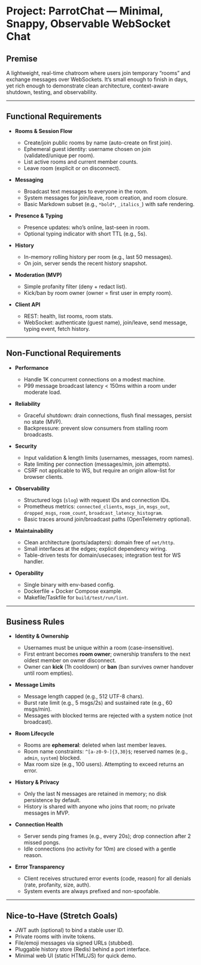 # Project: **ParrotChat** — Minimal, Snappy, Observable WebSocket Chat

## Premise
A lightweight, real-time chatroom where users join temporary “rooms” and exchange messages over WebSockets. It’s small enough to finish in days, yet rich enough to demonstrate clean architecture, context-aware shutdown, testing, and observability.

---

## Functional Requirements
- **Rooms & Session Flow**
  - Create/join public rooms by name (auto-create on first join).
  - Ephemeral guest identity: username chosen on join (validated/unique per room).
  - List active rooms and current member counts.
  - Leave room (explicit or on disconnect).

- **Messaging**
  - Broadcast text messages to everyone in the room.
  - System messages for join/leave, room creation, and room closure.
  - Basic Markdown subset (e.g., `*bold*`, `_italics_`) with safe rendering.

- **Presence & Typing**
  - Presence updates: who’s online, last-seen in room.
  - Optional typing indicator with short TTL (e.g., 5s).

- **History**
  - In-memory rolling history per room (e.g., last 50 messages).
  - On join, server sends the recent history snapshot.

- **Moderation (MVP)**
  - Simple profanity filter (deny + redact list).
  - Kick/ban by room owner (owner = first user in empty room).

- **Client API**
  - REST: health, list rooms, room stats.
  - WebSocket: authenticate (guest name), join/leave, send message, typing event, fetch history.

---

## Non-Functional Requirements
- **Performance**
  - Handle 1K concurrent connections on a modest machine.
  - P99 message broadcast latency < 150ms within a room under moderate load.

- **Reliability**
  - Graceful shutdown: drain connections, flush final messages, persist no state (MVP).
  - Backpressure: prevent slow consumers from stalling room broadcasts.

- **Security**
  - Input validation & length limits (usernames, messages, room names).
  - Rate limiting per connection (messages/min, join attempts).
  - CSRF not applicable to WS, but require an origin allow-list for browser clients.

- **Observability**
  - Structured logs (`slog`) with request IDs and connection IDs.
  - Prometheus metrics: `connected_clients`, `msgs_in`, `msgs_out`, `dropped_msgs`, `room_count`, `broadcast_latency_histogram`.
  - Basic traces around join/broadcast paths (OpenTelemetry optional).

- **Maintainability**
  - Clean architecture (ports/adapters): domain free of `net/http`.
  - Small interfaces at the edges; explicit dependency wiring.
  - Table-driven tests for domain/usecases; integration test for WS handler.

- **Operability**
  - Single binary with env-based config.
  - Dockerfile + Docker Compose example.
  - Makefile/Taskfile for `build/test/run/lint`.

---

## Business Rules
- **Identity & Ownership**
  - Usernames must be unique within a room (case-insensitive).
  - First entrant becomes **room owner**; ownership transfers to the next oldest member on owner disconnect.
  - Owner can **kick** (1h cooldown) or **ban** (ban survives owner handover until room empties).

- **Message Limits**
  - Message length capped (e.g., 512 UTF-8 chars).
  - Burst rate limit (e.g., 5 msgs/2s) and sustained rate (e.g., 60 msgs/min).
  - Messages with blocked terms are rejected with a system notice (not broadcast).

- **Room Lifecycle**
  - Rooms are **ephemeral**: deleted when last member leaves.
  - Room name constraints: `^[a-z0-9-]{3,30}$`; reserved names (e.g., `admin`, `system`) blocked.
  - Max room size (e.g., 100 users). Attempting to exceed returns an error.

- **History & Privacy**
  - Only the last N messages are retained in memory; no disk persistence by default.
  - History is shared with anyone who joins that room; no private messages in MVP.

- **Connection Health**
  - Server sends ping frames (e.g., every 20s); drop connection after 2 missed pongs.
  - Idle connections (no activity for 10m) are closed with a gentle reason.

- **Error Transparency**
  - Client receives structured error events (code, reason) for all denials (rate, profanity, size, auth).
  - System events are always prefixed and non-spoofable.

---

## Nice-to-Have (Stretch Goals)
- JWT auth (optional) to bind a stable user ID.
- Private rooms with invite tokens.
- File/emoji messages via signed URLs (stubbed).
- Pluggable history store (Redis) behind a port interface.
- Minimal web UI (static HTML/JS) for quick demo.
